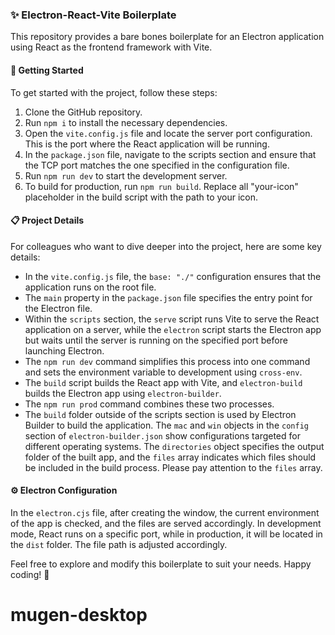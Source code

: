 ### ✨ Electron-React-Vite Boilerplate

This repository provides a bare bones boilerplate for an Electron application using React as the frontend framework with Vite.

#### 🚀 Getting Started

To get started with the project, follow these steps:

1. Clone the GitHub repository.
2. Run `npm i` to install the necessary dependencies.
3. Open the `vite.config.js` file and locate the server port configuration. This is the port where the React application will be running.
4. In the `package.json` file, navigate to the scripts section and ensure that the TCP port matches the one specified in the configuration file.
5. Run `npm run dev` to start the development server.
6. To build for production, run `npm run build`. Replace all "your-icon" placeholder in the build script with the path to your icon.

#### 📋 Project Details

For colleagues who want to dive deeper into the project, here are some key details:

- In the `vite.config.js` file, the `base: "./"` configuration ensures that the application runs on the root file.
- The `main` property in the `package.json` file specifies the entry point for the Electron file.
- Within the `scripts` section, the `serve` script runs Vite to serve the React application on a server, while the `electron` script starts the Electron app but waits until the server is running on the specified port before launching Electron.
- The `npm run dev` command simplifies this process into one command and sets the environment variable to development using `cross-env`.
- The `build` script builds the React app with Vite, and `electron-build` builds the Electron app using `electron-builder`.
- The `npm run prod` command combines these two processes.
- The `build` folder outside of the scripts section is used by Electron Builder to build the application. The `mac` and `win` objects in the `config` section of `electron-builder.json` show configurations targeted for different operating systems. The `directories` object specifies the output folder of the built app, and the `files` array indicates which files should be included in the build process. Please pay attention to the `files` array.

#### ⚙️ Electron Configuration

In the `electron.cjs` file, after creating the window, the current environment of the app is checked, and the files are served accordingly. In development mode, React runs on a specific port, while in production, it will be located in the `dist` folder. The file path is adjusted accordingly.

Feel free to explore and modify this boilerplate to suit your needs. Happy coding! 🎉
# mugen-desktop
